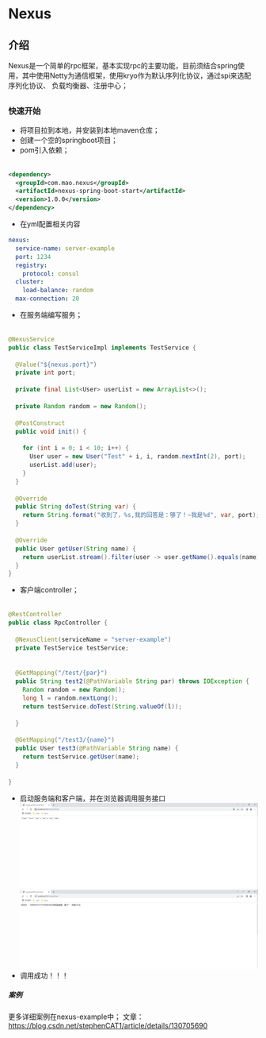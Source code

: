 # Nexus

## 介绍

Nexus是一个简单的rpc框架，基本实现rpc的主要功能，目前须结合spring使用，其中使用Netty为通信框架，使用kryo作为默认序列化协议，通过spi来选配序列化协议、
负载均衡器、注册中心；

##

### 快速开始

- 将项目拉到本地，并安装到本地maven仓库；
- 创建一个空的springboot项目；
- pom引入依赖；

```xml

<dependency>
  <groupId>com.mao.nexus</groupId>
  <artifactId>nexus-spring-boot-start</artifactId>
  <version>1.0.0</version>
</dependency>
```

- 在yml配置相关内容

```yaml
nexus:
  service-name: server-example
  port: 1234
  registry:
    protocol: consul
  cluster:
    load-balance: random
  max-connection: 20
```

- 在服务端编写服务；

```java

@NexusService
public class TestServiceImpl implements TestService {

  @Value("${nexus.port}")
  private int port;

  private final List<User> userList = new ArrayList<>();

  private Random random = new Random();

  @PostConstruct
  public void init() {

    for (int i = 0; i < 10; i++) {
      User user = new User("Test" + i, i, random.nextInt(2), port);
      userList.add(user);
    }
  }

  @Override
  public String doTest(String var) {
    return String.format("收到了，%s,我的回答是：够了！~我是%d", var, port);
  }

  @Override
  public User getUser(String name) {
    return userList.stream().filter(user -> user.getName().equals(name)).findAny().orElse(null);
  }
}

```

- 客户端controller；

```java

@RestController
public class RpcController {

  @NexusClient(serviceName = "server-example")
  private TestService testService;


  @GetMapping("/test/{par}")
  public String test2(@PathVariable String par) throws IOException {
    Random random = new Random();
    long l = random.nextLong();
    return testService.doTest(String.valueOf(l));

  }

  @GetMapping("/test3/{name}")
  public User test3(@PathVariable String name) {
    return testService.getUser(name);
  }

}

```

- 启动服务端和客户端，并在浏览器调用服务接口
  ![img.png](nexus-example/img/img.png)
  ![](nexus-example/img/img_1.png)
- 调用成功！！！

##### 案例

更多详细案例在nexus-example中；
文章：https://blog.csdn.net/stephenCAT1/article/details/130705690

